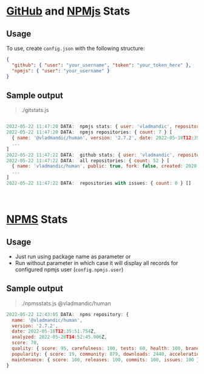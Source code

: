 # [GitHub](github.com) and [NPMjs](npmjs.com) Stats

## Usage

To use, create `config.json` with the following structure:

```json
{
  "github": { "user": "your_username", "token": "your_token_here" },
  "npmjs": { "user": "your_username" }
}
```

## Sample output

> ./gitstats.js

```js

2022-05-22 11:47:20 DATA:  npmjs stats: { user: 'vladmandic', repositories: 7, weekly: 8747, monthly: 21645 }
2022-05-22 11:47:20 DATA:  npmjs repositories: { count: 7 } [
  { name: '@vladmandic/human', version: '2.7.2', date: 2022-05-18T12:35:51.754Z, weekly: 1833, monthly: 3620, score: 32, quality: 64, popularity: 4, maintenance: 33 },
  ...
]
2022-05-22 11:47:22 DATA:  github stats: { user: 'vladmandic', repositories: 52, public: 44, private: 8, forks: 2, size: 2165946, stars: 1209, forked: 227, commits: 5242, issues: 0 }
2022-05-22 11:47:22 DATA:  all repositories: { count: 52 } [
  { name: 'vladmandic/human', public: true, fork: false, created: 2020-10-11T23:14:19.000Z, updated: 2022-05-22T12:50:57.000Z, size: 544410, stars: 729, forks: 117, issues: 0 },
  ...
]
2022-05-22 11:47:22 DATA:  repositories with issues: { count: 0 } []
```

<br>

# [NPMS](npms.io) Stats

## Usage

- Just run using package name as parameter or
- Run without parameter in which case it will display all records for configured npmjs user (`config.npmjs.user`)


## Sample output

> ./npmsstats.js @vladmandic/human

```js
2022-05-22 12:43:05 DATA:  npms repository: {
  name: '@vladmandic/human',
  version: '2.7.2',
  date: 2022-05-18T12:35:51.754Z,
  analyzed: 2022-05-20T14:52:45.906Z,
  score: 70,
  quality: { score: 95, carefulness: 100, tests: 60, health: 100, branding: 100 },
  popularity: { score: 19, community: 879, downloads: 2440, acceleration: 14.37 },
  maintenance: { score: 100, releases: 100, commits: 100, issues: 100 },
}
```
